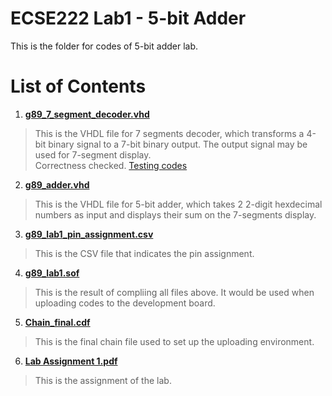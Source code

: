 # ECSE222 Lab1 - 5-bit Adder  
This is the folder for codes of 5-bit adder lab.  

# List of Contents  
1) [__g89_7_segment_decoder.vhd__](https://github.com/Catosine/ECSE222---VHDL/blob/master/Lab1/g89_7_segment_decoder.vhd)  
> This is the VHDL file for 7 segments decoder, which transforms a 4-bit binary signal to a 7-bit binary output. The output signal may be used for 7-segment display.  
> Correctness checked. [Testing codes](https://github.com/Catosine/ECSE222---VHDL/blob/master/Lab1/g89_7_segment_decoder.vht)

2) [__g89_adder.vhd__  ](https://github.com/Catosine/ECSE222---VHDL/blob/master/Lab1/g89_adder.vhd)
> This is the VHDL file for 5-bit adder, which takes 2 2-digit hexdecimal numbers as input and displays their sum on the 7-segments display.  

3) [__g89_lab1_pin_assignment.csv__](https://github.com/Catosine/ECSE222---VHDL/blob/master/Lab1/g89_lab1_pin_assignment.csv)  
> This is the CSV file that indicates the pin assignment.  

4) [__g89_lab1.sof__](https://github.com/Catosine/ECSE222---VHDL/blob/master/Lab1/g89_lab1.sof)  
> This is the result of compliing all files above. It would be used when uploading codes to the development board.  

5) [__Chain_final.cdf__](https://github.com/Catosine/ECSE222---VHDL/blob/master/Lab1/Chain_final.cdf)  
> This is the final chain file used to set up the uploading environment.  

6) [__Lab Assignment 1.pdf__](https://github.com/Catosine/ECSE222---VHDL/blob/master/Lab1/Lab%20Assignment%201.pdf)  
> This is the assignment of the lab.  
